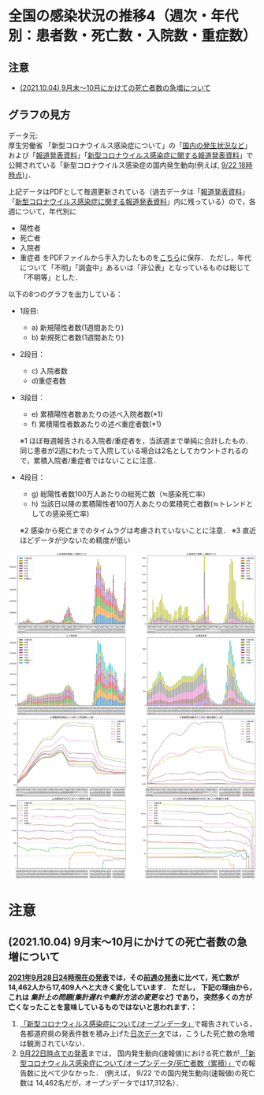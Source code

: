 
# 全国の感染状況の推移4（週次・年代別：患者数・死亡数・入院数・重症数）
## 注意 
- [(2021.10.04) 9月末〜10月にかけての死亡者数の急増について](#211004)

## グラフの見方
データ元:  
厚生労働省 「新型コロナウイルス感染症について」の「[国内の発生状況など](https://www.mhlw.go.jp/stf/covid-19/kokunainohasseijoukyou.html)」および「[報道発表資料](https://www.mhlw.go.jp/stf/houdou/index.html)」「[新型コロナウイルス感染症に関する報道発表資料](https://www.mhlw.go.jp/stf/seisakunitsuite/bunya/0000121431_00086.html)」で公開されている「新型コロナウイルス感染症の国内発生動向(例えば, [9/22 18時時点](https://www.mhlw.go.jp/content/10906000/000835194.pdf))」．

上記データはPDFとして毎週更新されている（過去データは「[報道発表資料](https://www.mhlw.go.jp/stf/houdou/index.html)」「[新型コロナウイルス感染症に関する報道発表資料](https://www.mhlw.go.jp/stf/seisakunitsuite/bunya/0000121431_00086.html)」内に残っている）ので，各週について，年代別に
- 陽性者
- 死亡者
- 入院者
- 重症者
をPDFファイルから手入力したものを[こちら](https://github.com/nagae/CoVid-19/blob/main/data/CoVid19-Japan-weekly_patients_by_age.csv)に保存． ただし，年代について「不明」「調査中」あるいは「非公表」となっているものは総じて「不明等」とした．

以下の8つのグラフを出力している：
- 1段目:  
  - a) 新規陽性者数(1週間あたり)
  - b) 新規死亡者数(1週間あたり)
- 2段目：  
  - c) 入院者数
  - d)重症者数
- 3段目：  
  - e) 累積陽性者数あたりの述べ入院者数(*1)
  - f) 累積陽性者数あたりの述べ重症者数(*1)
  
  ※1 ほぼ毎週報告される入院者/重症者を，当該週まで単純に合計したもの． 同じ患者が2週にわたって入院している場合は2名としてカウントされるので，累積入院者/重症者ではないことに注意．  
- 4段目：  
  - g) 総陽性者数100万人あたりの総死亡数（≒感染死亡率）
  - h) 当該日以降の累積陽性者100万人あたりの累積死亡者数(≒トレンドとしての感染死亡率)

  ※2 感染から死亡までのタイムラグは考慮されていないことに注意．
  ※3 直近ほどデータが少ないため精度が低い

<a href="https://github.com/nagae/CoVid-19/raw/main/fig/CoVid19-Japan-patients_by_age.png"><img src="https://github.com/nagae/CoVid-19/raw/main/fig/CoVid19-Japan-patients_by_age.png" alt="Japan CoVid-19 patients by age" width="800" /></a>

# 注意
## <a name="211004"></a>(2021.10.04) 9月末〜10月にかけての死亡者数の急増について
**[2021年9月28日24時現在の発表](https://www.mhlw.go.jp/content/10906000/000837754.pdf)では，その[前週の発表](https://www.mhlw.go.jp/content/10906000/000835194.pdf)に比べて，死亡数が14,462人から17,409人へと大きく変化しています． ただし， 下記の理由から， これは *集計上の問題(集計遅れや集計方法の変更など)* であり， 突然多くの方が亡くなったことを意味しているものではないと思われます．：**
1. [「新型コロナウィルス感染症について/オープンデータ」](https://www.mhlw.go.jp/stf/covid-19/open-data.html)で報告されている，各都道府県の発表件数を積み上げた[日次データ](https://nagae.github.io/CoVid-19/Japan_cases_daily.html)では，こうした死亡数の急増は観測されていない．
2. [9月22日時点での発表](https://www.mhlw.go.jp/content/10906000/000835194.pdf)までは， 国内発生動向(速報値)における死亡数が[ 「新型コロナウィルス感染症について/オープンデータ/死亡者数（累積）」](https://covid19.mhlw.go.jp/public/opendata/deaths_cumulative_daily.csv)での報告数に比べて少なかった． (例えば， 9/22 での国内発生動向(速報値)の死亡数は 14,462名だが，オープンデータでは17,312名）．
